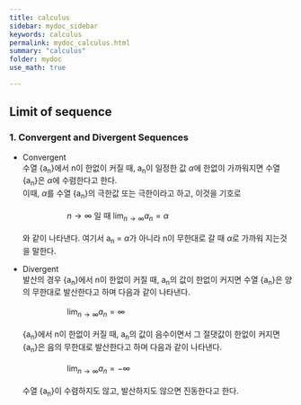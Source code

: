 ```yaml
---
title: calculus
sidebar: mydoc_sidebar
keywords: calculus
permalink: mydoc_calculus.html
summary: "calculus"
folder: mydoc
use_math: true

---
```


## Limit of sequence

### 1. Convergent and Divergent Sequences

* Convergent <br>
수열 {a<sub>n</sub>}에서 n이 한없이 커질 때, a<sub>n</sub>이 일정한 값 $\alpha$에 한없이 가까워지면 수열 {a<sub>n</sub>}은 $\alpha$에 수렴한다고 한다. <br>이때, $\alpha$를 수열 {a<sub>n</sub>}의 극한값 또는 극한이라고 하고, 이것을 기호로
<br><br>
&nbsp;&nbsp;&nbsp;&nbsp;&nbsp;&nbsp;&nbsp;&nbsp;&nbsp;&nbsp;&nbsp;&nbsp;&nbsp;&nbsp;&nbsp;&nbsp;&nbsp;&nbsp;&nbsp;&nbsp;${n \to \infty}$ 일 때 $\lim_{n \to \infty}a_n = \alpha$
<br><br>
와 같이 나타낸다. 여기서 a<sub>n</sub> = $\alpha$가 아니라 n이 무한대로 갈 때 $\alpha$로 가까워 지는것을 말한다.

* Divergent <br>
발산의 경우 {a<sub>n</sub>}에서 n이 한없이 커질 때, a<sub>n</sub>의 값이 한없이 커지면 수열 {a<sub>n</sub>}은 양의 무한대로 발산한다고 하며 다음과 같이 나타낸다.
<br><br>
&nbsp;&nbsp;&nbsp;&nbsp;&nbsp;&nbsp;&nbsp;&nbsp;&nbsp;&nbsp;&nbsp;&nbsp;&nbsp;&nbsp;&nbsp;&nbsp;&nbsp;&nbsp;&nbsp;&nbsp;$\lim_{n \to \infty}a_n = \infty$
<br><br>
{a<sub>n</sub>}에서 n이 한없이 커질 때, a<sub>n</sub>의 값이 음수이면서 그 절댓값이 한없이 커지면 {a<sub>n</sub>}은 음의 무한대로 발산한다고 하며 다음과 같이 나타낸다.
<br><br>
&nbsp;&nbsp;&nbsp;&nbsp;&nbsp;&nbsp;&nbsp;&nbsp;&nbsp;&nbsp;&nbsp;&nbsp;&nbsp;&nbsp;&nbsp;&nbsp;&nbsp;&nbsp;&nbsp;&nbsp;$\lim_{n \to \infty}a_n = -\infty$
<br><br>
수열 {a<sub>n</sub>}이 수렴하지도 않고, 발산하지도 않으면 진동한다고 한다.